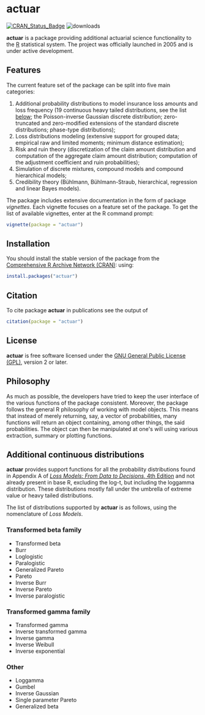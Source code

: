 # actuar
[![CRAN\_Status\_Badge](http://www.r-pkg.org/badges/version/actuar)](https://cran.r-project.org/package=actuar) ![downloads](http://cranlogs.r-pkg.org/badges/grand-total/actuar)

**actuar** is a package providing additional actuarial science
functionality to the [R](https://r-project.org) statistical system.
The project was officially launched in 2005 and is under active
development.

## Features

The current feature set of the package can be split into five main
categories: 

1. Additional probability distributions to model insurance loss
   amounts and loss frequency (19 continuous heavy tailed
   distributions, see the list [below](#distributions); the
   Poisson-inverse Gaussian discrete distribution; zero-truncated and
   zero-modified extensions of the standard discrete distributions;
   phase-type distributions);
2. Loss distributions modeling (extensive support for grouped data;
   empirical raw and limited moments; minimum distance estimation);
3. Risk and ruin theory (discretization of the claim amount
   distribution and computation of the aggregate claim amount
   distribution; computation of the adjustment coefficient and ruin
   probabilities); 
4. Simulation of discrete mixtures, compound models and compound
   hierarchical models;
5. Credibility theory (Bühlmann, Bühlmann-Straub, hierarchical,
   regression and linear Bayes models).

The package includes extensive documentation in the form of package
*vignettes*. Each vignette focuses on a feature set of the package. To
get the list of available vignettes, enter at the R command prompt:

```R
vignette(package = "actuar")
```

## Installation

You should install the stable version of the package from the 
[Comprehensive R Archive Network (CRAN)](https://cran.r-project.org/package=actuar):
using:

```R
install.packages("actuar")
```

## Citation

To cite package **actuar** in publications see the output of

```R
citation(package = "actuar")
```

## License

**actuar** is free software licensed under the [GNU General Public
License (GPL)](https://www.gnu.org/copyleft/gpl.html), version 2 or later.

## Philosophy

As much as possible, the developers have tried to keep the user
interface of the various functions of the package consistent.
Moreover, the package follows the general R philosophy of working with
model objects. This means that instead of merely returning, say, a
vector of probabilities, many functions will return an object
containing, among other things, the said probabilities. The object can
then be manipulated at one's will using various extraction, summary or
plotting functions.

## <a name="distributions"></a> Additional continuous distributions

**actuar** provides support functions for all the probability
distributions found in Appendix&nbsp;A of 
[*Loss Models: From Data to Decisions*, 4th Edition](https://www.wiley.com/en-us/Loss+Models%3A+From+Data+to+Decisions%2C+4th+Edition-p-9781118411650)
and not already present in base R, excluding the log-t, but
including the loggamma distribution. These distributions mostly fall
under the umbrella of extreme value or heavy tailed distributions.

The list of distributions supported by **actuar** is as follows, using
the nomenclature of *Loss Models*.

###  Transformed beta family

- Transformed beta
- Burr
- Loglogistic
- Paralogistic
- Generalized Pareto
- Pareto
- Inverse Burr
- Inverse Pareto
- Inverse paralogistic

### Transformed gamma family

- Transformed gamma
- Inverse transformed gamma
- Inverse gamma
- Inverse Weibull
- Inverse exponential

###  Other

- Loggamma
- Gumbel
- Inverse Gaussian
- Single parameter Pareto
- Generalized beta
